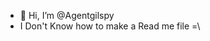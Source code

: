 - 👋 Hi, I’m @Agentgilspy
- I Don't Know how to make a Read me file =\

<!---
Agentgilspy/Agentgilspy is a ✨ special ✨ repository because its `README.md` (this file) appears on your GitHub profile.
You can click the Preview link to take a look at your changes.
--->
